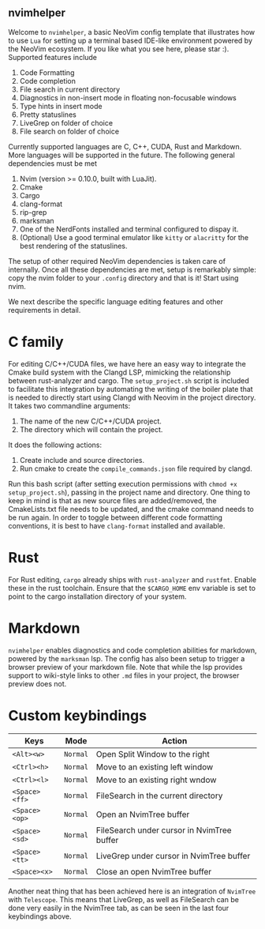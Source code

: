 ## nvimhelper
Welcome to `nvimhelper`, a basic NeoVim config template that illustrates how to use `Lua` for setting up a terminal based IDE-like environment powered by the NeoVim ecosystem. If you like what you see here, please star :). Supported features include 

1. Code Formatting 
2. Code completion 
3. File search in current directory
4. Diagnostics in non-insert mode in floating non-focusable windows
5. Type hints in insert mode
6. Pretty statuslines
7. LiveGrep on folder of choice 
8. File search on folder of choice 

Currently supported languages are C, C++, CUDA, Rust and Markdown. More languages will be supported in the future. The following general dependencies must be met 

1. Nvim (version >= 0.10.0, built with LuaJit).
2. Cmake
3. Cargo
4. clang-format
5. rip-grep
6. marksman
7. One of the NerdFonts installed and terminal configured to dispay it.
8. (Optional) Use a good terminal emulator like `kitty` or `alacritty` for the best rendering of the statuslines.

The setup of other required NeoVim dependencies is taken care of internally. Once all these dependencies are met, setup is remarkably simple: copy the nvim folder to your `.config` directory and that is it! Start using nvim. 

We next describe the specific language editing features and other requirements in detail.

# C family

For editing C/C++/CUDA files, we have here an easy way to integrate the Cmake build system with the Clangd LSP, mimicking the relationship between rust-analyzer and cargo. The `setup_project.sh` script is included to facilitate this integration by automating the writing of the boiler plate that is needed to directly start using Clangd with Neovim in the project directory. It takes two commandline arguments:

1. The name of the new C/C++/CUDA project.
2. The directory which will contain the project.

It does the following actions:

1. Create include and source directories.
2. Run cmake to create the `compile_commands.json` file required by clangd. 

Run this bash script (after setting execution permissions with `chmod +x setup_project.sh`), passing in the project name and directory. One thing to keep in mind is that as new source files are added/removed, the CmakeLists.txt file needs to be updated, and the cmake command needs to be run again. In order to toggle between different code formatting conventions, it is best to have `clang-format` installed and available.  

# Rust 

For Rust editing, `cargo` already ships with `rust-analyzer` and `rustfmt`. Enable these in the rust toolchain. Ensure that the `$CARGO_HOME` env variable is set to point to the cargo installation directory of your system.

# Markdown
`nvimhelper` enables diagnostics and code completion abilities for markdown, powered by the `marksman` lsp. The config has also been setup to trigger a browser preview of your markdown file. Note that while the lsp provides support to wiki-style links to other `.md` files in your project, the browser preview does not. 

# Custom keybindings

|   Keys    |     Mode  |Action               |
|-----------|----------|---------------------|
|`<Alt><w>`|`Normal`|Open Split Window to the right |   
|`<Ctrl><h>`|`Normal`|Move to an existing left window|
|`<Ctrl><l>`|`Normal`|Move to an existing right wndow |
|`<Space><ff>`|`Normal`|FileSearch in the current directory|
|`<Space><op>`|`Normal`|Open an NvimTree buffer|
|`<Space><sd>`|`Normal`|FileSearch under cursor in NvimTree buffer|
|`<Space><tt>`|`Normal`|LiveGrep under cursor in NvimTree buffer|
|`<Space><x>`|`Normal` |Close an open NvimTree buffer|

Another neat thing that has been achieved here is an integration of `NvimTree` with `Telescope`. This means that LiveGrep, as well as FileSearch can be done very easily in the NvimTree tab, as can be seen in the last four keybindings above. 
